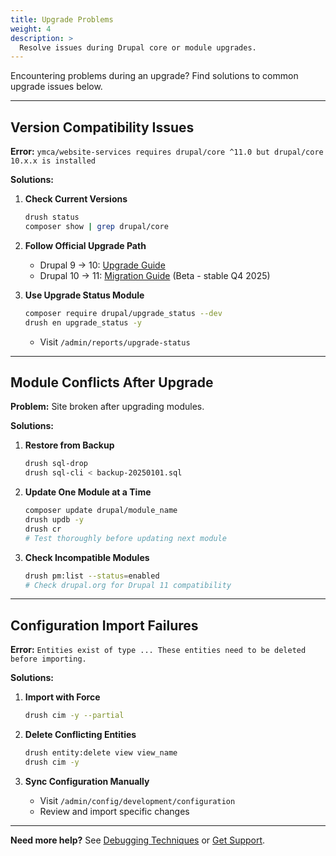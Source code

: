 ```yaml
---
title: Upgrade Problems
weight: 4
description: >
  Resolve issues during Drupal core or module upgrades.
---
```


Encountering problems during an upgrade? Find solutions to common upgrade issues below.

---

## Version Compatibility Issues

**Error:** `ymca/website-services requires drupal/core ^11.0 but drupal/core 10.x.x is installed`

**Solutions:**

1. **Check Current Versions**
   ```bash
   drush status
   composer show | grep drupal/core
   ```

2. **Follow Official Upgrade Path**
   - Drupal 9 → 10: [Upgrade Guide](/docs/development/drupal-10-update/)
   - Drupal 10 → 11: [Migration Guide](/docs/development/drupal-11-migration/) (Beta - stable Q4 2025)

3. **Use Upgrade Status Module**
   ```bash
   composer require drupal/upgrade_status --dev
   drush en upgrade_status -y
   ```
   - Visit `/admin/reports/upgrade-status`

---

## Module Conflicts After Upgrade

**Problem:** Site broken after upgrading modules.

**Solutions:**

1. **Restore from Backup**
   ```bash
   drush sql-drop
   drush sql-cli < backup-20250101.sql
   ```

2. **Update One Module at a Time**
   ```bash
   composer update drupal/module_name
   drush updb -y
   drush cr
   # Test thoroughly before updating next module
   ```

3. **Check Incompatible Modules**
   ```bash
   drush pm:list --status=enabled
   # Check drupal.org for Drupal 11 compatibility
   ```

---

## Configuration Import Failures

**Error:** `Entities exist of type ... These entities need to be deleted before importing.`

**Solutions:**

1. **Import with Force**
   ```bash
   drush cim -y --partial
   ```

2. **Delete Conflicting Entities**
   ```bash
   drush entity:delete view view_name
   drush cim -y
   ```

3. **Sync Configuration Manually**
   - Visit `/admin/config/development/configuration`
   - Review and import specific changes

---

**Need more help?** See [Debugging Techniques](../debugging/) or [Get Support](../#getting-help).
